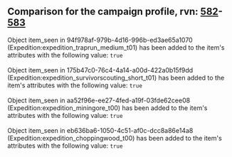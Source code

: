 ## Comparison for the campaign profile, rvn: [582](https://github.com/PRO100KatYT/FortniteProfileRevisions/tree/main/profiles/campaign/582%20campaign.json)-[583](https://github.com/PRO100KatYT/FortniteProfileRevisions/tree/main/profiles/campaign/583%20campaign.json)

Object item_seen in 94f978af-979b-4d16-996b-ed3ae65a1070 (Expedition:expedition_traprun_medium_t01) has been added to the item's attributes with the following value: `true`
<br><br>
Object item_seen in 175b47c0-76c4-4a14-a00d-422a0b15f9dd (Expedition:expedition_survivorscouting_short_t01) has been added to the item's attributes with the following value: `true`
<br><br>
Object item_seen in aa52f96e-ee27-4fed-a19f-03fde62cee08 (Expedition:expedition_miningore_t00) has been added to the item's attributes with the following value: `true`
<br><br>
Object item_seen in eb636ba6-1050-4c51-af0c-dcc8a86e14a8 (Expedition:expedition_choppingwood_t00) has been added to the item's attributes with the following value: `true`
<br><br>

